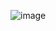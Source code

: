 ![image](https://user-images.githubusercontent.com/90755554/138835881-d9e43e6e-16ee-41f9-93bb-5b86d1d529c4.png)
